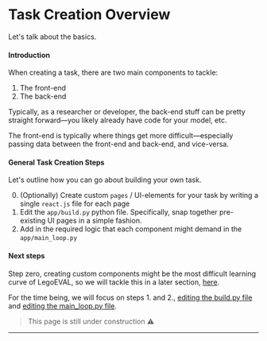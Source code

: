 # Task Creation Overview

Let's talk about the basics.

#### Introduction 

When creating a task, there are two main components to tackle:

1. The front-end
2. The back-end

Typically, as a researcher or developer, the back-end stuff can be pretty straight forward—you likely already have code for your model, etc.

The front-end is typically where things get more difficult—especially passing data between the front-end and back-end, and vice-versa.

#### General Task Creation Steps

Let's outline how you can go about building your own task.

0. (Optionally) Create custom `pages` / UI-elements for your task by writing a single `react.js` file for each page
1. Edit the `app/build.py` python file. Specifically, snap together pre-existing UI pages in a simple fashion.
2. Add in the required logic that each component might demand in the `app/main_loop.py`


#### Next steps

Step zero, creating custom components might be the most difficult learning curve of LegoEVAL, so we will tackle this in a later section, [here](/temp).

For the time being, we will focus on steps 1. and 2., [editing the build.py file](/temp) and [editing the main_loop.py file](/temp).

> This page is still under construction ⚠️

---